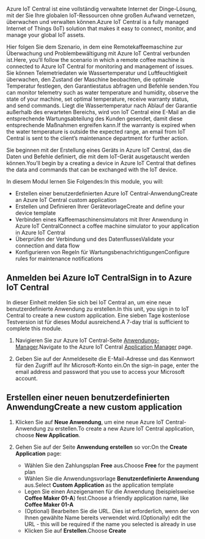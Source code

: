 <span data-ttu-id="29c41-101">Azure IoT Central ist eine vollständig verwaltete Internet der Dinge-Lösung, mit der Sie Ihre globalen IoT-Ressourcen ohne großen Aufwand vernetzen, überwachen und verwalten können.</span><span class="sxs-lookup"><span data-stu-id="29c41-101">Azure IoT Central is a fully managed Internet of Things (IoT) solution that makes it easy to connect, monitor, and manage your global IoT assets.</span></span>

<span data-ttu-id="29c41-102">Hier folgen Sie dem Szenario, in dem eine Remotekaffeemaschine zur Überwachung und Problembewältigung mit Azure IoT Central verbunden ist.</span><span class="sxs-lookup"><span data-stu-id="29c41-102">Here, you'll follow the scenario in which a remote coffee machine is connected to Azure IoT Central for monitoring and management of issues.</span></span> <span data-ttu-id="29c41-103">Sie können Telemetriedaten wie Wassertemperatur und Luftfeuchtigkeit überwachen, den Zustand der Maschine beobachten, die optimale Temperatur festlegen, den Garantiestatus abfragen und Befehle senden.</span><span class="sxs-lookup"><span data-stu-id="29c41-103">You can monitor telemetry such as water temperature and humidity, observe the state of your machine, set optimal temperature, receive warranty status, and send commands.</span></span> <span data-ttu-id="29c41-104">Liegt die Wassertemperatur nach Ablauf der Garantie außerhalb des erwarteten Bereichs, wird von IoT Central eine E-Mail an die entsprechende Wartungsabteilung des Kunden gesendet, damit diese entsprechende Maßnahmen ergreifen kann.</span><span class="sxs-lookup"><span data-stu-id="29c41-104">If the warranty is expired when the water temperature is outside the expected range, an email from IoT Central is sent to the client’s maintenance department for further action.</span></span>

<span data-ttu-id="29c41-105">Sie beginnen mit der Erstellung eines Geräts in Azure IoT Central, das die Daten und Befehle definiert, die mit dem IoT-Gerät ausgetauscht werden können.</span><span class="sxs-lookup"><span data-stu-id="29c41-105">You'll begin by a creating a device in Azure IoT Central that defines the data and commands that can be exchanged with the IoT device.</span></span>

<span data-ttu-id="29c41-106">In diesem Modul lernen Sie Folgendes:</span><span class="sxs-lookup"><span data-stu-id="29c41-106">In this module, you will:</span></span>
  - <span data-ttu-id="29c41-107">Erstellen einer benutzerdefinierten Azure IoT Central-Anwendung</span><span class="sxs-lookup"><span data-stu-id="29c41-107">Create an Azure IoT Central custom application</span></span>
  - <span data-ttu-id="29c41-108">Erstellen und Definieren Ihrer Gerätevorlage</span><span class="sxs-lookup"><span data-stu-id="29c41-108">Create and define your device template</span></span>
  - <span data-ttu-id="29c41-109">Verbinden eines Kaffeemaschinensimulators mit Ihrer Anwendung in Azure IoT Central</span><span class="sxs-lookup"><span data-stu-id="29c41-109">Connect a coffee machine simulator to your application in Azure IoT Central</span></span>
  - <span data-ttu-id="29c41-110">Überprüfen der Verbindung und des Datenflusses</span><span class="sxs-lookup"><span data-stu-id="29c41-110">Validate your connection and data flow</span></span>
  - <span data-ttu-id="29c41-111">Konfigurieren von Regeln für Wartungsbenachrichtigungen</span><span class="sxs-lookup"><span data-stu-id="29c41-111">Configure rules for maintenance notifications</span></span>
 
## <a name="sign-in-to-azure-iot-central"></a><span data-ttu-id="29c41-112">Anmelden bei Azure IoT Central</span><span class="sxs-lookup"><span data-stu-id="29c41-112">Sign in to Azure IoT Central</span></span>
<span data-ttu-id="29c41-113">In dieser Einheit melden Sie sich bei IoT Central an, um eine neue benutzerdefinierte Anwendung zu erstellen.</span><span class="sxs-lookup"><span data-stu-id="29c41-113">In this unit, you sign in to IoT Central to create a new custom application.</span></span> <span data-ttu-id="29c41-114">Eine sieben Tage kostenlose Testversion ist für dieses Modul ausreichend.</span><span class="sxs-lookup"><span data-stu-id="29c41-114">A 7-day trial is sufficient to complete this module.</span></span> 

1. <span data-ttu-id="29c41-115">Navigieren Sie zur Azure IoT Central-Seite [Anwendungs-Manager](https://aka.ms/iotcentral?azure-portal=true).</span><span class="sxs-lookup"><span data-stu-id="29c41-115">Navigate to the Azure IoT Central [Application Manager](https://aka.ms/iotcentral?azure-portal=true) page.</span></span> 

1. <span data-ttu-id="29c41-116">Geben Sie auf der Anmeldeseite die E-Mail-Adresse und das Kennwort für den Zugriff auf Ihr Microsoft-Konto ein.</span><span class="sxs-lookup"><span data-stu-id="29c41-116">On the sign-in page, enter the email address and password that you use to access your Microsoft account.</span></span>

## <a name="create-a-new-custom-application"></a><span data-ttu-id="29c41-117">Erstellen einer neuen benutzerdefinierten Anwendung</span><span class="sxs-lookup"><span data-stu-id="29c41-117">Create a new custom application</span></span>

1. <span data-ttu-id="29c41-118">Klicken Sie auf **Neue Anwendung**, um eine neue Azure IoT Central-Anwendung zu erstellen.</span><span class="sxs-lookup"><span data-stu-id="29c41-118">To create a new Azure IoT Central application, choose **New Application**.</span></span> 

1. <span data-ttu-id="29c41-119">Gehen Sie auf der Seite **Anwendung erstellen** so vor:</span><span class="sxs-lookup"><span data-stu-id="29c41-119">On the **Create Application** page:</span></span> 
    * <span data-ttu-id="29c41-120">Wählen Sie den Zahlungsplan **Free** aus.</span><span class="sxs-lookup"><span data-stu-id="29c41-120">Choose **Free** for the payment plan</span></span>
    * <span data-ttu-id="29c41-121">Wählen Sie die Anwendungsvorlage **Benutzerdefinierte Anwendung** aus.</span><span class="sxs-lookup"><span data-stu-id="29c41-121">Select **Custom Application** as the application template</span></span>
    * <span data-ttu-id="29c41-122">Legen Sie einen Anzeigenamen für die Anwendung (beispielsweise **Coffee Maker 01-A**) fest.</span><span class="sxs-lookup"><span data-stu-id="29c41-122">Choose a friendly application name, like **Coffee Maker 01-A**</span></span>
    * <span data-ttu-id="29c41-123">(Optional) Bearbeiten Sie die URL. Dies ist erforderlich, wenn der von Ihnen gewählte Name bereits verwendet wird.</span><span class="sxs-lookup"><span data-stu-id="29c41-123">(Optionally) edit the URL - this will be required if the name you selected is already in use</span></span>
    * <span data-ttu-id="29c41-124">Klicken Sie auf **Erstellen**.</span><span class="sxs-lookup"><span data-stu-id="29c41-124">Choose **Create**</span></span>
